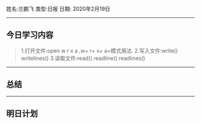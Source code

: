 姓名:兰鹏飞
类型:日报
日期: 2020年2月19日

***
## 今日学习内容 ##
>1.打开文件:open w r x a ,w+ r+ x+ a+模式用法.
>2.写入文件:write() writelines()
>3.读取文件:read() readline() readlines()
***
## 总结 ##
***
## 明日计划 ##
